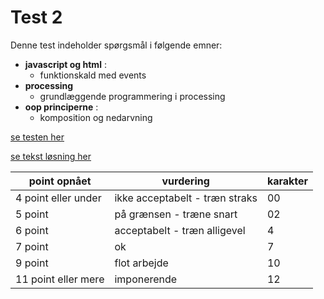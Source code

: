 # Test 2
Denne test indeholder spørgsmål i følgende emner:
- **javascript og html** :
    - funktionskald med events
- **processing**
    - grundlæggende programmering i processing
- **oop principerne** :
    - komposition og nedarvning


[se testen her](test2.pdf)

[se tekst løsning her](test2_solution.pdf)

| point opnået        | vurdering                                                     | karakter  |
|---------------------|---------------------------------------------------------------|-----------|
| 4 point eller under | ikke acceptabelt - træn straks                                | 00        |
| 5 point             | på grænsen - træne snart                                      | 02        | 
| 6 point             | acceptabelt - træn alligevel                                  | 4         |    
| 7 point             | ok                                                            | 7         |
| 9 point             | flot arbejde                                                  | 10        |
| 11 point eller mere | imponerende                                                   | 12        |
